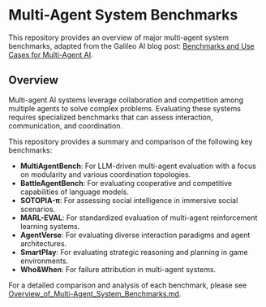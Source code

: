 # Multi-Agent System Benchmarks

This repository provides an overview of major multi-agent system benchmarks, adapted from the Galileo AI blog post: [Benchmarks and Use Cases for Multi-Agent AI](https://galileo.ai/blog/benchmarks-multi-agent-ai).

## Overview

Multi-agent AI systems leverage collaboration and competition among multiple agents to solve complex problems. Evaluating these systems requires specialized benchmarks that can assess interaction, communication, and coordination.

This repository provides a summary and comparison of the following key benchmarks:

*   **MultiAgentBench**: For LLM-driven multi-agent evaluation with a focus on modularity and various coordination topologies.
*   **BattleAgentBench**: For evaluating cooperative and competitive capabilities of language models.
*   **SOTOPIA-π**: For assessing social intelligence in immersive social scenarios.
*   **MARL-EVAL**: For standardized evaluation of multi-agent reinforcement learning systems.
*   **AgentVerse**: For evaluating diverse interaction paradigms and agent architectures.
*   **SmartPlay**: For evaluating strategic reasoning and planning in game environments.
*   **Who&When**: For failure attribution in multi-agent systems.

For a detailed comparison and analysis of each benchmark, please see [Overview_of_Multi-Agent_System_Benchmarks.md](Overview_of_Multi-Agent_System_Benchmarks.md).

